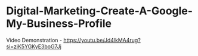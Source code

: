 # Digital-Marketing-Create-A-Google-My-Business-Profile

Video Demonstration - https://youtu.be/Jd4lkMA4rug?si=ziK5YGKyE3boG7Jj
